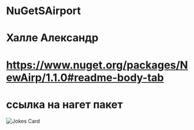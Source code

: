 # NuGetSAirport 
# Халле Александр  
# https://www.nuget.org/packages/NewAirp/1.1.0#readme-body-tab  
# ссылка на нагет пакет

![Jokes Card](https://readme-jokes.vercel.app/api)
